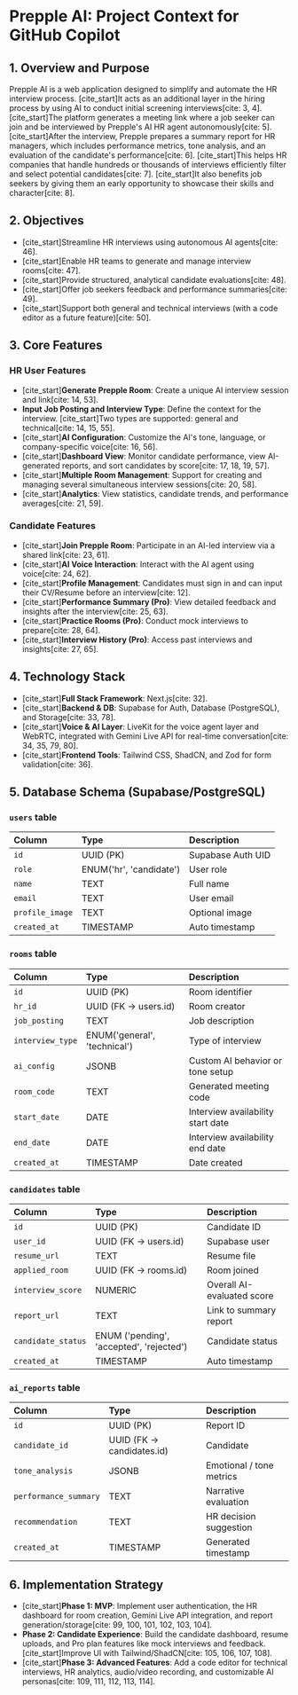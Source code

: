 # Prepple AI: Project Context for GitHub Copilot

## 1. Overview and Purpose

Prepple AI is a web application designed to simplify and automate the HR interview process. [cite_start]It acts as an additional layer in the hiring process by using AI to conduct initial screening interviews[cite: 3, 4]. [cite_start]The platform generates a meeting link where a job seeker can join and be interviewed by Prepple's AI HR agent autonomously[cite: 5]. [cite_start]After the interview, Prepple prepares a summary report for HR managers, which includes performance metrics, tone analysis, and an evaluation of the candidate's performance[cite: 6]. [cite_start]This helps HR companies that handle hundreds or thousands of interviews efficiently filter and select potential candidates[cite: 7]. [cite_start]It also benefits job seekers by giving them an early opportunity to showcase their skills and character[cite: 8].

## 2. Objectives

- [cite_start]Streamline HR interviews using autonomous AI agents[cite: 46].
- [cite_start]Enable HR teams to generate and manage interview rooms[cite: 47].
- [cite_start]Provide structured, analytical candidate evaluations[cite: 48].
- [cite_start]Offer job seekers feedback and performance summaries[cite: 49].
- [cite_start]Support both general and technical interviews (with a code editor as a future feature)[cite: 50].

## 3. Core Features

### HR User Features

- [cite_start]**Generate Prepple Room**: Create a unique AI interview session and link[cite: 14, 53].
- **Input Job Posting and Interview Type**: Define the context for the interview. [cite_start]Two types are supported: general and technical[cite: 14, 15, 55].
- [cite_start]**AI Configuration**: Customize the AI's tone, language, or company-specific voice[cite: 16, 56].
- [cite_start]**Dashboard View**: Monitor candidate performance, view AI-generated reports, and sort candidates by score[cite: 17, 18, 19, 57].
- [cite_start]**Multiple Room Management**: Support for creating and managing several simultaneous interview sessions[cite: 20, 58].
- [cite_start]**Analytics**: View statistics, candidate trends, and performance averages[cite: 21, 59].

### Candidate Features

- [cite_start]**Join Prepple Room**: Participate in an AI-led interview via a shared link[cite: 23, 61].
- [cite_start]**AI Voice Interaction**: Interact with the AI agent using voice[cite: 24, 62].
- [cite_start]**Profile Management**: Candidates must sign in and can input their CV/Resume before an interview[cite: 12].
- [cite_start]**Performance Summary (Pro)**: View detailed feedback and insights after the interview[cite: 25, 63].
- [cite_start]**Practice Rooms (Pro)**: Conduct mock interviews to prepare[cite: 28, 64].
- [cite_start]**Interview History (Pro)**: Access past interviews and insights[cite: 27, 65].

## 4. Technology Stack

- [cite_start]**Full Stack Framework**: Next.js[cite: 32].
- [cite_start]**Backend & DB**: Supabase for Auth, Database (PostgreSQL), and Storage[cite: 33, 78].
- [cite_start]**Voice & AI Layer**: LiveKit for the voice agent layer and WebRTC, integrated with Gemini Live API for real-time conversation[cite: 34, 35, 79, 80].
- [cite_start]**Frontend Tools**: Tailwind CSS, ShadCN, and Zod for form validation[cite: 36].

## 5. Database Schema (Supabase/PostgreSQL)

### `users` table

| Column          | Type                    | Description       |
| :-------------- | :---------------------- | :---------------- |
| `id`            | UUID (PK)               | Supabase Auth UID |
| `role`          | ENUM('hr', 'candidate') | User role         |
| `name`          | TEXT                    | Full name         |
| `email`         | TEXT                    | User email        |
| `profile_image` | TEXT                    | Optional image    |
| `created_at`    | TIMESTAMP               | Auto timestamp    |

### `rooms` table

| Column           | Type                         | Description                       |
| :--------------- | :--------------------------- | :-------------------------------- |
| `id`             | UUID (PK)                    | Room identifier                   |
| `hr_id`          | UUID (FK → users.id)         | Room creator                      |
| `job_posting`    | TEXT                         | Job description                   |
| `interview_type` | ENUM('general', 'technical') | Type of interview                 |
| `ai_config`      | JSONB                        | Custom AI behavior or tone setup  |
| `room_code`      | TEXT                         | Generated meeting code            |
| `start_date`     | DATE                         | Interview availability start date |
| `end_date`       | DATE                         | Interview availability end date   |
| `created_at`     | TIMESTAMP                    | Date created                      |

### `candidates` table

| Column             | Type                                     | Description                |
| :----------------- | :--------------------------------------- | :------------------------- |
| `id`               | UUID (PK)                                | Candidate ID               |
| `user_id`          | UUID (FK → users.id)                     | Supabase user              |
| `resume_url`       | TEXT                                     | Resume file                |
| `applied_room`     | UUID (FK → rooms.id)                     | Room joined                |
| `interview_score`  | NUMERIC                                  | Overall AI-evaluated score |
| `report_url`       | TEXT                                     | Link to summary report     |
| `candidate_status` | ENUM ('pending', 'accepted', 'rejected') | Candidate status           |
| `created_at`       | TIMESTAMP                                | Auto timestamp             |

### `ai_reports` table

| Column                | Type                      | Description              |
| :-------------------- | :------------------------ | :----------------------- |
| `id`                  | UUID (PK)                 | Report ID                |
| `candidate_id`        | UUID (FK → candidates.id) | Candidate                |
| `tone_analysis`       | JSONB                     | Emotional / tone metrics |
| `performance_summary` | TEXT                      | Narrative evaluation     |
| `recommendation`      | TEXT                      | HR decision suggestion   |
| `created_at`          | TIMESTAMP                 | Generated timestamp      |

## 6. Implementation Strategy

- [cite_start]**Phase 1: MVP**: Implement user authentication, the HR dashboard for room creation, Gemini Live API integration, and report generation/storage[cite: 99, 100, 101, 102, 103, 104].
- **Phase 2: Candidate Experience**: Build the candidate dashboard, resume uploads, and Pro plan features like mock interviews and feedback. [cite_start]Improve UI with Tailwind/ShadCN[cite: 105, 106, 107, 108].
- [cite_start]**Phase 3: Advanced Features**: Add a code editor for technical interviews, HR analytics, audio/video recording, and customizable AI personas[cite: 109, 111, 112, 113, 114].

